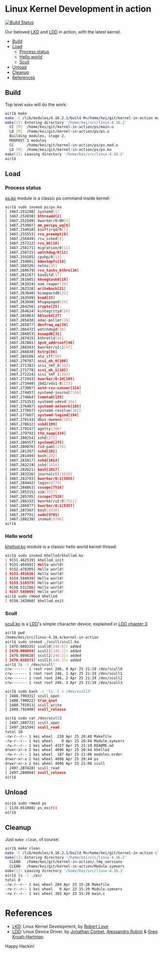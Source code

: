 # Linux Kernel Development in action

[![Build Status]](https://travis-ci.org/keinohguchi/kernel-in-action)

Our beloved [LKD] and [LDD] in action, with the latest kernel.

- [Build](#build)
- [Load](#load)
  - [Process status](#process-status)
  - [Hello world](#hello-world)
  - [Scull](#scull)
- [Unload](#unload)
- [Cleanup](#cleanup)
- [References](#references)

[Build Status]: https://travis-ci.org/keinohguchi/kernel-in-action.svg

## Build

Top level `make` will do the work:

```sh
air1$ make
make -C /lib/modules/4.16.2.1/build M=/home/kei/git/kernel-in-action modules
make[1]: Entering directory '/home/kei/src/linux-4.16.2'
  CC [M]  /home/kei/git/kernel-in-action/ps/main.o
  LD [M]  /home/kei/git/kernel-in-action/ps/ps.o
  Building modules, stage 2.
  MODPOST 1 modules
  CC      /home/kei/git/kernel-in-action/ps/ps.mod.o
  LD [M]  /home/kei/git/kernel-in-action/ps/ps.ko
make[1]: Leaving directory '/home/kei/src/linux-4.16.2'
air1$
```

## Load

### Process status

[ps.ko] module is a classic ps command inside kernel:

[ps.ko]: ps/main.c

```sh
air1$ sudo insmod ps/ps.ko
[ 3467.251298] systemd[1]
[ 3467.252030] kthreadd[2]
[ 3467.252509] kworker/0:0H[4]
[ 3467.253987] mm_percpu_wq[6]
[ 3467.254910] ksoftirqd/0[7]
[ 3467.255553] rcu_preempt[8]
[ 3467.256449] rcu_sched[9]
[ 3467.257212] rcu_bh[10]
[ 3467.258171] migration/0[11]
[ 3467.258715] watchdog/0[12]
[ 3467.259185] cpuhp/0[13]
[ 3467.259891] kdevtmpfs[14]
[ 3467.260326] netns[15]
[ 3467.260679] rcu_tasks_kthre[16]
[ 3467.261167] kauditd[17]
[ 3467.261485] khungtaskd[19]
[ 3467.261924] oom_reaper[20]
[ 3467.262328] writeback[21]
[ 3467.263040] kcompactd0[22]
[ 3467.263509] ksmd[23]
[ 3467.263840] khugepaged[24]
[ 3467.264256] crypto[25]
[ 3467.264624] kintegrityd[26]
[ 3467.265063] kblockd[27]
[ 3467.265438] edac-poller[28]
[ 3467.265877] devfreq_wq[29]
[ 3467.266472] watchdogd[30]
[ 3467.266853] kswapd0[31]
[ 3467.267415] kthrotld[45]
[ 3467.267881] ipv6_addrconf[46]
[ 3467.268383] kworker/u2:1[47]
[ 3467.268830] kstrp[56]
[ 3467.269186] ata_sff[99]
[ 3467.270787] scsi_eh_0[100]
[ 3467.271302] scsi_tmf_0[101]
[ 3467.271778] scsi_eh_1[102]
[ 3467.272224] scsi_tmf_1[103]
[ 3467.272943] kworker/0:1H[105]
[ 3467.273440] jbd2/vda1-8[123]
[ 3467.273907] ext4-rsv-conver[124]
[ 3467.274457] systemd-journal[156]
[ 3467.274864] lvmetad[159]
[ 3467.275353] systemd-udevd[164]
[ 3467.276487] systemd-network[165]
[ 3467.277057] systemd-resolve[182]
[ 3467.277607] systemd-logind[184]
[ 3467.278143] dbus-daemon[185]
[ 3467.278612] sshd[199]
[ 3467.279147] agetty[206]
[ 3467.279792] ttm_swap[234]
[ 3467.280254] sshd[273]
[ 3467.280557] systemd[275]
[ 3467.280876] (sd-pam)[276]
[ 3467.281207] sshd[281]
[ 3467.281494] bash[282]
[ 3467.281817] sshd[1014]
[ 3467.282219] sshd[1016]
[ 3467.282621] bash[1017]
[ 3467.283226] journalctl[1020]
[ 3467.283793] kworker/0:2[5855]
[ 3467.284442] login[6779]
[ 3467.284863] cscope[7516]
[ 3467.285315] vim[7517]
[ 3467.285705] cscope[7520]
[ 3467.286332] kworker/u2:0[7521]
[ 3467.286877] kworker/0:1[8357]
[ 3467.287387] bash[8358]
[ 3467.287791] sudo[9765]
[ 3467.288230] insmod[9766]
air1$
```

### Hello world

[khellod.ko] module is a classic hello world kernel thread:

[khellod.ko]: khellod/main.c

```sh
air1$ sudo insmod khellod/khellod.ko
[ 9151.462539] khellod_init
[ 9151.464501] Hello world!
[ 9152.478305] Hello world!
[ 9153.491636] Hello world!
[ 9154.504930] Hello world!
[ 9155.518379] Hello world!
[ 9156.531786] Hello world!
[ 9157.545049] Hello world!
air1$ sudo rmmod khellod
[ 9158.342860] khellod_exit
```

### Scull

[scull.ko] is a [LDD]'s simple character device, explained in [LDD chapter 3].

[scull.ko]: scull/main.c

```sh
air1$ pwd
/home/kei/src/linux-4.16.4/kernel-in-action
air1$ sudo insmod ./scull/scull.ko
[ 2470.008335] scull0[246:0]: added
[ 2470.008894] scull1[246:1]: added
[ 2470.009638] scull2[246:2]: added
[ 2470.010373] scull3[246:3]: added
air1$ ls -l /dev/scull*
crw------- 1 root root 246, 0 Apr 25 21:19 /dev/scull0
crw------- 1 root root 246, 1 Apr 25 21:19 /dev/scull1
crw------- 1 root root 246, 2 Apr 25 21:19 /dev/scull2
crw------- 1 root root 246, 3 Apr 25 21:19 /dev/scull3
```
```sh
air1$ sudo bash -c 'ls -l > /dev/scull3'
[ 2488.790331] scull_open
[ 2488.790822] trim_qset
[ 2488.791913] scull_write
[ 2488.792400] scull_release
```
```sh
air1$ sudo cat /dev/scull3
[ 2497.280772] scull_open
[ 2497.281594] scull_read
total 28
-rw-r--r-- 1 kei wheel  220 Apr 25 20:40 Makefile
-rw-r--r-- 1 kei wheel    0 Apr 25 20:44 Module.symvers
-rw-r--r-- 1 kei wheel 4327 Apr 25 21:18 README.md
drwxr-xr-x 2 kei wheel 4096 Apr 25 20:44 khellod
-rw-r--r-- 1 kei wheel  187 Apr 25 21:06 modules.order
drwxr-xr-x 2 kei wheel 4096 Apr 25 20:44 ps
drwxr-xr-x 2 kei wheel 4096 Apr 25 21:06 scull
[ 2497.287428] scull_read
[ 2497.288004] scull_release
air1$
```

## Unload

```sh
air1$ sudo rmmod ps
[ 1134.851008] ps_exit()
air1$
```

## Cleanup

Just `make clean`, of course:

```sh
air1$ make clean
make -C /lib/modules/4.16.2.1/build M=/home/kei/git/kernel-in-action clean
make[1]: Entering directory '/home/kei/src/linux-4.16.2'
  CLEAN   /home/kei/git/kernel-in-action/.tmp_versions
  CLEAN   /home/kei/git/kernel-in-action/Module.symvers
make[1]: Leaving directory '/home/kei/src/linux-4.16.2'
air1$ ls -l ./ps/
total 8
-rw-r--r-- 1 kei wheel 204 Apr 23 15:28 Makefile
-rw-r--r-- 1 kei wheel   0 Apr 23 15:29 Module.symvers
-rw-r--r-- 1 kei wheel 395 Apr 23 15:29 main.c
```

# References

- [LKD]: Linux Kernel Development, by [Robert Love]
- [LDD]: Linux Device Driver, by [Jonathan Corbet], [Alessandro Rubini]
                                 & [Greg Kroah-Hartman]

[LKD]: https://www.amazon.com/Linux-Kernel-Development-Robert-Love/dp/0672329468/ref=as_li_ss_tl?ie=UTF8&tag=roblov-20
[LDD]: https://lwn.net/Kernel/LDD3/
[LDD chapter 3]: https://lwn.net/images/pdf/LDD3/ch03.pdf
[Robert Love]: https://rlove.org/
[Jonathan Corbet]: http://www.oreilly.com/pub/au/592
[Alessandro Rubini]: http://www.linux.it/~rubini/
[Greg Kroah-Hartman]: http://www.kroah.com/

Happy Hackin!
